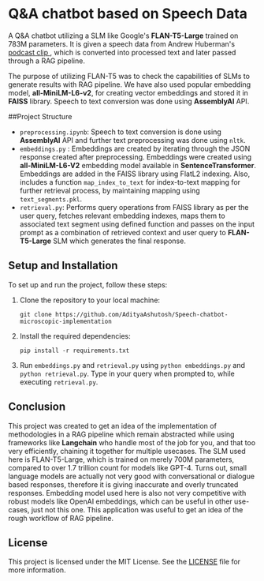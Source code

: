 #  Q&A chatbot based on Speech Data

A Q&A chatbot utilizing a SLM like Google's <b>FLAN-T5-Large</b> trained on 783M parameters. 
It is given a speech data from Andrew Huberman's <a href="https://www.youtube.com/watch?v=WDv4AWk0J3U"> podcast clip </a>, 
which is converted into processed text and later passed through a RAG pipeline.

The purpose of utilizing FLAN-T5 was to check the capabilities of SLMs to generate results with RAG pipeline.
We have also used popular embedding model, **all-MiniLM-L6-v2**, for creating vector embeddings and stored it in **FAISS**
library. Speech to text conversion was done using **AssemblyAI** API.

##Project Structure
  - `preprocessing.ipynb`: Speech to text conversion is done using **AssemblyAI** API and further text preprocessing was done using `nltk`.
  -  `embeddings.py` : Embeddings are created by iterating through the JSON response created after preprocessing. Embeddings were created
      using **all-MiniLM-L6-V2** embedding model available in **SentenceTransformer**. Embeddings are added in the FAISS library using FlatL2 
      indexing. Also, includes a function `map_index_to_text` for index-to-text mapping for further retrieval process, by maintaining mapping 
      using `text_segments.pkl`.
  -  `retrieval.py`: Performs query operations from FAISS library as per the user query, fetches relevant embedding indexes, maps them to associated
     text segment using defined function and passes on the input prompt as a combination of retrieved context and user query to **FLAN-T5-Large** SLM
     which generates the final response.
     


## Setup and Installation

To set up and run the project, follow these steps:

1. Clone the repository to your local machine:

   ```
   git clone https://github.com/AdityaAshutosh/Speech-chatbot-microscopic-implementation
   ```

2. Install the required dependencies:

   ```
   pip install -r requirements.txt
   ```
   
3. Run `embeddings.py` and `retrieval.py` using `python embeddings.py` and `python retrieval.py`. 
   Type in your query when prompted to, while executing `retrieval.py`.



## Conclusion

This project was created to get an idea of the implementation of methodologies in a RAG pipeline which remain abstracted
while using frameworks like **Langchain** who handle most of the job for you, and that too very efficiently, chaining it
together for multiple usecases. The SLM used here is FLAN-T5-Large, which is trained on merely 700M parameters, compared 
to over 1.7 trillion count for models like GPT-4.
Turns out, small language models are actually not very good with conversational or dialogue based responses, therefore it
is giving inaccurate and overly truncated responses. Embedding model used here is also not very competitive with robust models
like OpenAI embeddings, which can be useful in other use-cases, just not this one.
This application was useful to get an idea of the rough workflow of RAG pipeline.


## License

This project is licensed under the MIT License. See the [LICENSE](LICENSE) file for more information.
